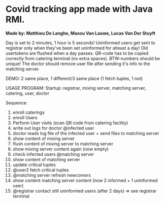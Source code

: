 # Covid tracking app made with Java RMI.

**Made by: Matthieu De Langhe, Maxou Van Lauwe, Lucas Van Der Stuyft**


Day is set to 2 minutes, 1 hour is 5 seconds!
Uninformed users get sent to registrar only when they've been set uninformed for atleast a day!
Old usertokens are flushed when a day passes.
QR-code has to be copied correctly from catering terminal (no extra spaces).
BTW-numbers should be unique!
The doctor should remove user file after sending it's info to the matching server.

DEMO:
2 same place, 1 different/3 same place (1 fetch tuples, 1 not)

USAGE PROGRAM: 
  Startup:
  registrar, mixing server, matching server, catering, user, doctor

  Sequence:
  1) enroll caterings
  2) enroll Users
  3) Perform User visits (scan QR code from catering facility)
  4) write out logs for doctor @infected user
  5) doctor reads log file of the infected user + send files to matching server
  6) show content of mixing server
  7) flush content of mixing server to matching server
  8) show mixing server content again (now empty)
  9) check infected users @matching server
  10) show content of matching server
  11) update critical tuples
  12) @user2 fetch critical tuples
  13) @matching server refresh newcomers
  14) show content matching server content (now 2 informed + 1 uninformed user)
  15) @registrar contact still uninformed users (after 2 days) => see registrar terminal
